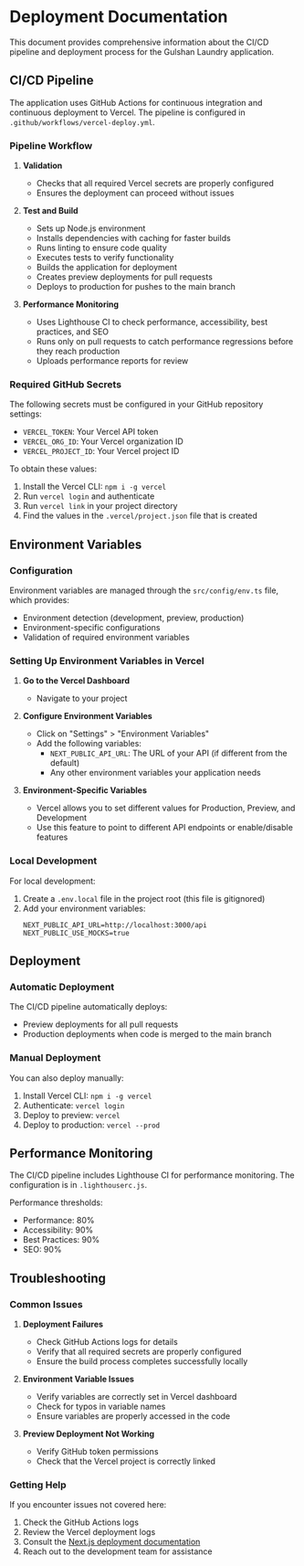 # Deployment Documentation

This document provides comprehensive information about the CI/CD pipeline and deployment process for the Gulshan Laundry application.

## CI/CD Pipeline

The application uses GitHub Actions for continuous integration and continuous deployment to Vercel. The pipeline is configured in `.github/workflows/vercel-deploy.yml`.

### Pipeline Workflow

1. **Validation**
   - Checks that all required Vercel secrets are properly configured
   - Ensures the deployment can proceed without issues

2. **Test and Build**
   - Sets up Node.js environment
   - Installs dependencies with caching for faster builds
   - Runs linting to ensure code quality
   - Executes tests to verify functionality
   - Builds the application for deployment
   - Creates preview deployments for pull requests
   - Deploys to production for pushes to the main branch

3. **Performance Monitoring**
   - Uses Lighthouse CI to check performance, accessibility, best practices, and SEO
   - Runs only on pull requests to catch performance regressions before they reach production
   - Uploads performance reports for review

### Required GitHub Secrets

The following secrets must be configured in your GitHub repository settings:

- `VERCEL_TOKEN`: Your Vercel API token
- `VERCEL_ORG_ID`: Your Vercel organization ID
- `VERCEL_PROJECT_ID`: Your Vercel project ID

To obtain these values:

1. Install the Vercel CLI: `npm i -g vercel`
2. Run `vercel login` and authenticate
3. Run `vercel link` in your project directory
4. Find the values in the `.vercel/project.json` file that is created

## Environment Variables

### Configuration

Environment variables are managed through the `src/config/env.ts` file, which provides:

- Environment detection (development, preview, production)
- Environment-specific configurations
- Validation of required environment variables

### Setting Up Environment Variables in Vercel

1. **Go to the Vercel Dashboard**
   - Navigate to your project

2. **Configure Environment Variables**
   - Click on "Settings" > "Environment Variables"
   - Add the following variables:
     - `NEXT_PUBLIC_API_URL`: The URL of your API (if different from the default)
     - Any other environment variables your application needs

3. **Environment-Specific Variables**
   - Vercel allows you to set different values for Production, Preview, and Development
   - Use this feature to point to different API endpoints or enable/disable features

### Local Development

For local development:

1. Create a `.env.local` file in the project root (this file is gitignored)
2. Add your environment variables:
   ```
   NEXT_PUBLIC_API_URL=http://localhost:3000/api
   NEXT_PUBLIC_USE_MOCKS=true
   ```

## Deployment

### Automatic Deployment

The CI/CD pipeline automatically deploys:
- Preview deployments for all pull requests
- Production deployments when code is merged to the main branch

### Manual Deployment

You can also deploy manually:

1. Install Vercel CLI: `npm i -g vercel`
2. Authenticate: `vercel login`
3. Deploy to preview: `vercel`
4. Deploy to production: `vercel --prod`

## Performance Monitoring

The CI/CD pipeline includes Lighthouse CI for performance monitoring. The configuration is in `.lighthouserc.js`.

Performance thresholds:
- Performance: 80%
- Accessibility: 90%
- Best Practices: 90%
- SEO: 90%

## Troubleshooting

### Common Issues

1. **Deployment Failures**
   - Check GitHub Actions logs for details
   - Verify that all required secrets are properly configured
   - Ensure the build process completes successfully locally

2. **Environment Variable Issues**
   - Verify variables are correctly set in Vercel dashboard
   - Check for typos in variable names
   - Ensure variables are properly accessed in the code

3. **Preview Deployment Not Working**
   - Verify GitHub token permissions
   - Check that the Vercel project is correctly linked

### Getting Help

If you encounter issues not covered here:
1. Check the GitHub Actions logs
2. Review the Vercel deployment logs
3. Consult the [Next.js deployment documentation](https://nextjs.org/docs/app/building-your-application/deploying)
4. Reach out to the development team for assistance
